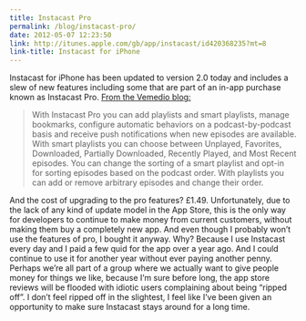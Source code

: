 ```yaml
---
title: Instacast Pro
permalink: /blog/instacast-pro/
date: 2012-05-07 12:23:50
link: http://itunes.apple.com/gb/app/instacast/id420368235?mt=8
link-title: Instacast for iPhone
---
```


Instacast for iPhone has been updated to version 2.0 today and includes a slew of new features including some that are part of an in-app purchase known as Instacast Pro. [From the Vemedio blog:](http://vemedio.com/blog/posts/instacast-2-0-available)

> With Instacast Pro you can add playlists and smart playlists, manage bookmarks, configure automatic behaviors on a podcast-by-podcast basis and receive push notifications when new episodes are available. With smart playlists you can choose between Unplayed, Favorites, Downloaded, Partially Downloaded, Recently Played, and Most Recent episodes. You can change the sorting of a smart playlist and opt-in for sorting episodes based on the podcast order. With playlists you can add or remove arbitrary episodes and change their order.

And the cost of upgrading to the pro features? £1.49. Unfortunately, due to the lack of any kind of update model in the App Store, this is the only way for developers to continue to make money from current customers, without making them buy a completely new app. And even though I probably won’t use the features of pro, I bought it anyway. Why? Because I use Instacast every day and I paid a few quid for the app over a year ago. And I could continue to use it for another year without ever paying another penny. Perhaps we’re all part of a group where we actually want to give people money for things we like, because I’m sure before long, the app store reviews will be flooded with idiotic users complaining about being “ripped off”. I don’t feel ripped off in the slightest, I feel like I’ve been given an opportunity to make sure Instacast stays around for a long time.
